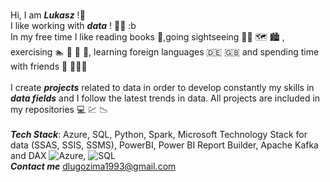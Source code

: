 <br>Hi, I am ***Lukasz*** !👋
<br>I like working with ***data*** ! :man_technologist: :b
<br>In my free time I like reading books :blue_book:,going sightseeing :pilot: :world_map: :cityscape:	, exercising  :swimmer: :football: :muscle: :runner:, learning foreign languages :de: :uk: and spending time with friends :dancers: :people_holding_hands:	
<br>I create ***projects*** related to data in order to develop constantly my skills in ***data fields*** and I follow the latest trends in data. All projects are included in my repositories  :computer:	 :chart:	 :chart_with_downwards_trend:	
<br> ***Tech Stack***: Azure, SQL, Python, Spark, Microsoft Technology Stack for data (SSAS, SSIS, SSMS), PowerBI, Power BI Report Builder, Apache Kafka and DAX
![Azure](https://img.shields.io/badge/microsoft%20azure-0089D6?style=for-the-badge&logo=microsoft-azure&logoColor=white), ![SQL](https://img.shields.io/badge/Microsoft%20SQL%20Server-CC2927?style=for-the-badge&logo=microsoft%20sql%20server&logoColor=white)
<br> ***Contact me***
[dlugozima1993@gmail.com](https://img.shields.io/badge/Gmail-D14836?style=for-the-badge&logo=gmail&logoColor=white)
<!--
**Lunczer93/Lunczer93** is a ✨ _special_ ✨ repository because its `README.md` (this file) appears on your GitHub profile.

Here are some ideas to get you started:

- 🔭 I’m currently working on ...
- 🌱 I’m currently learning ...
- 👯 I’m looking to collaborate on ...
- 🤔 I’m looking for help with ...
- 💬 Ask me about ...
- 📫 How to reach me: ...
- 😄 Pronouns: ...
- ⚡ Fun fact: ...
-->
